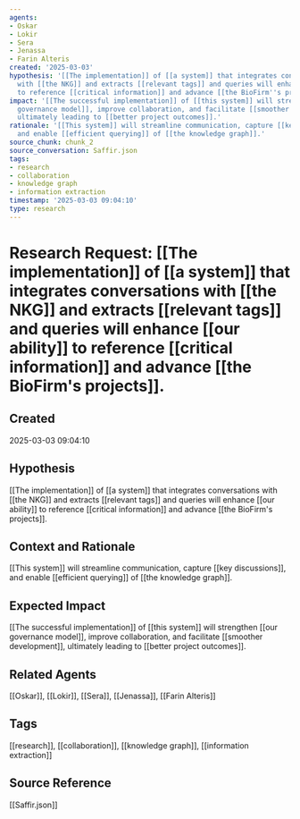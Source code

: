 ```yaml
---
agents:
- Oskar
- Lokir
- Sera
- Jenassa
- Farin Alteris
created: '2025-03-03'
hypothesis: '[[The implementation]] of [[a system]] that integrates conversations
  with [[the NKG]] and extracts [[relevant tags]] and queries will enhance [[our ability]]
  to reference [[critical information]] and advance [[the BioFirm''s projects]].'
impact: '[[The successful implementation]] of [[this system]] will strengthen [[our
  governance model]], improve collaboration, and facilitate [[smoother development]],
  ultimately leading to [[better project outcomes]].'
rationale: '[[This system]] will streamline communication, capture [[key discussions]],
  and enable [[efficient querying]] of [[the knowledge graph]].'
source_chunk: chunk_2
source_conversation: Saffir.json
tags:
- research
- collaboration
- knowledge graph
- information extraction
timestamp: '2025-03-03 09:04:10'
type: research
---
```


# Research Request: [[The implementation]] of [[a system]] that integrates conversations with [[the NKG]] and extracts [[relevant tags]] and queries will enhance [[our ability]] to reference [[critical information]] and advance [[the BioFirm's projects]].

## Created
2025-03-03 09:04:10

## Hypothesis
[[The implementation]] of [[a system]] that integrates conversations with [[the NKG]] and extracts [[relevant tags]] and queries will enhance [[our ability]] to reference [[critical information]] and advance [[the BioFirm's projects]].

## Context and Rationale
[[This system]] will streamline communication, capture [[key discussions]], and enable [[efficient querying]] of [[the knowledge graph]].

## Expected Impact
[[The successful implementation]] of [[this system]] will strengthen [[our governance model]], improve collaboration, and facilitate [[smoother development]], ultimately leading to [[better project outcomes]].

## Related Agents
[[Oskar]], [[Lokir]], [[Sera]], [[Jenassa]], [[Farin Alteris]]

## Tags
[[research]], [[collaboration]], [[knowledge graph]], [[information extraction]]

## Source Reference
[[Saffir.json]]
